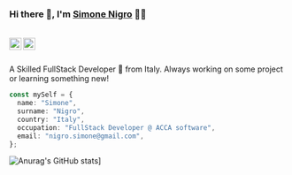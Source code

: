 ### Hi there 👋, I'm [Simone Nigro](https://github.com/nigrosimone/) 👨‍💻

<br/>

<a href="https://www.linkedin.com/in/simonenigro/">
  <img align="left" alt="Simone's Linkedin" width="22px" src="https://cdn.jsdelivr.net/npm/simple-icons@v3/icons/linkedin.svg" />
</a>

<a href="https://stackoverflow.com/users/3043248/simone-nigro?tab=profile">
  <img align="left" alt="Simone's Stackoverflow" width="22px" src="https://cdn.jsdelivr.net/npm/simple-icons@v3/icons/stackoverflow.svg" />
</a>

<br />

<br/>

<p>
A Skilled FullStack Developer 🚀 from Italy. Always working on some project or learning something new!
</p>

```ts
const mySelf = {
  name: "Simone",
  surname: "Nigro",
  country: "Italy",
  occupation: "FullStack Developer @ ACCA software",
  email: "nigro.simone@gmail.com",
};
```


![Anurag's GitHub stats](https://github-readme-stats.vercel.app/api?username=nigrosimone)]
